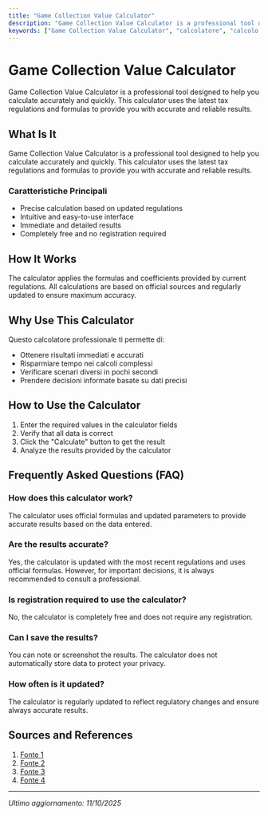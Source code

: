 ```yaml
---
title: "Game Collection Value Calculator"
description: "Game Collection Value Calculator is a professional tool designed to help you calculate accurately and quickly. This calculator uses the latest tax regulations and formulas to provide you with accurate and reliable results."
keywords: ["Game Collection Value Calculator", "calcolatore", "calcolo online"]
---
```


# Game Collection Value Calculator

Game Collection Value Calculator is a professional tool designed to help you calculate accurately and quickly. This calculator uses the latest tax regulations and formulas to provide you with accurate and reliable results.

## What Is It

Game Collection Value Calculator is a professional tool designed to help you calculate accurately and quickly. This calculator uses the latest tax regulations and formulas to provide you with accurate and reliable results.

### Caratteristiche Principali

- Precise calculation based on updated regulations
- Intuitive and easy-to-use interface
- Immediate and detailed results
- Completely free and no registration required

## How It Works

The calculator applies the formulas and coefficients provided by current regulations. All calculations are based on official sources and regularly updated to ensure maximum accuracy.

## Why Use This Calculator

Questo calcolatore professionale ti permette di:

- Ottenere risultati immediati e accurati
- Risparmiare tempo nei calcoli complessi
- Verificare scenari diversi in pochi secondi
- Prendere decisioni informate basate su dati precisi

## How to Use the Calculator

1. Enter the required values in the calculator fields
2. Verify that all data is correct
3. Click the "Calculate" button to get the result
4. Analyze the results provided by the calculator

## Frequently Asked Questions (FAQ)

### How does this calculator work?

The calculator uses official formulas and updated parameters to provide accurate results based on the data entered.

### Are the results accurate?

Yes, the calculator is updated with the most recent regulations and uses official formulas. However, for important decisions, it is always recommended to consult a professional.

### Is registration required to use the calculator?

No, the calculator is completely free and does not require any registration.

### Can I save the results?

You can note or screenshot the results. The calculator does not automatically store data to protect your privacy.

### How often is it updated?

The calculator is regularly updated to reflect regulatory changes and ensure always accurate results.

## Sources and References

1. [Fonte 1](https://www.reddit.com/r/gamecollecting/comments/3absbl/good_game_collection_value_siteapp/)
2. [Fonte 2](https://boardgamegeek.com/thread/1860804/collection-value-tool)
3. [Fonte 3](https://www.pricecharting.com/page/collection-tracker)
4. [Fonte 4](https://geekgroup.app/users/kgseveneight/insights/collection/worth)

---

*Ultimo aggiornamento: 11/10/2025*
